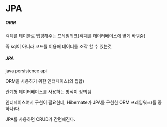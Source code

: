 # JPA

##### ORM

객체를 테이블로 맵핑해주는 프레임워크(객체를 데이터베이스에 맞게 바꿔줌)

즉 sql이 아니라 코드를 이용해 데이터를 조작 할 수 있는것

##### JPA

java persistence api

ORM을 사용하기 위한 인터페이스(의 집합)

관계형 데이터베이스를 사용하는 방식이 정의됨

인터페이스여서 구현이 필요한데, Hibernate가 JPA를 구현한 ORM 프레임워크(들 중 하나)다.

JPA를 사용하면 CRUD가 간편해진다.